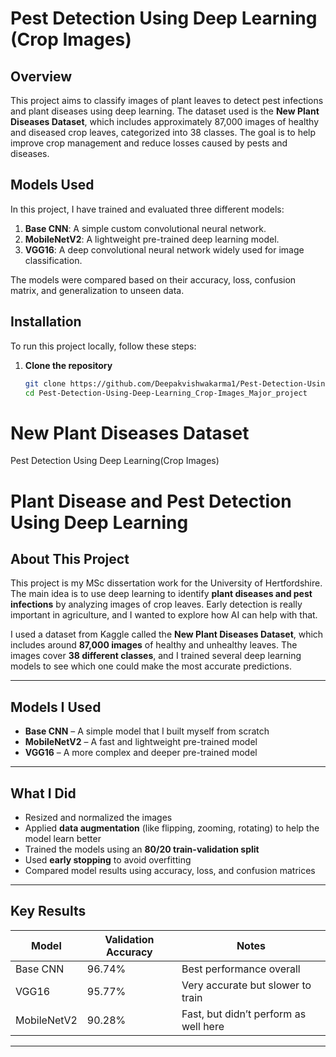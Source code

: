 

# Pest Detection Using Deep Learning (Crop Images)

## Overview

This project aims to classify images of plant leaves to detect pest infections and plant diseases using deep learning. The dataset used is the **New Plant Diseases Dataset**, which includes approximately 87,000 images of healthy and diseased crop leaves, categorized into 38 classes. The goal is to help improve crop management and reduce losses caused by pests and diseases.

## Models Used

In this project, I have trained and evaluated three different models:
1. **Base CNN**: A simple custom convolutional neural network.
2. **MobileNetV2**: A lightweight pre-trained deep learning model.
3. **VGG16**: A deep convolutional neural network widely used for image classification.

The models were compared based on their accuracy, loss, confusion matrix, and generalization to unseen data.

## Installation

To run this project locally, follow these steps:

1. **Clone the repository**
   ```bash
   git clone https://github.com/Deepakvishwakarma1/Pest-Detection-Using-Deep-Learning_Crop-Images_Major_project.git
   cd Pest-Detection-Using-Deep-Learning_Crop-Images_Major_project

# New Plant Diseases Dataset
Pest Detection Using Deep Learning(Crop Images)
#  Plant Disease and Pest Detection Using Deep Learning

## About This Project

This project is my MSc dissertation work for the University of Hertfordshire.  
The main idea is to use deep learning to identify **plant diseases and pest infections** by analyzing images of crop leaves. Early detection is really important in agriculture, and I wanted to explore how AI can help with that.

I used a dataset from Kaggle called the **New Plant Diseases Dataset**, which includes around **87,000 images** of healthy and unhealthy leaves. The images cover **38 different classes**, and I trained several deep learning models to see which one could make the most accurate predictions.

---

##  Models I Used

- **Base CNN** – A simple model that I built myself from scratch
- **MobileNetV2** – A fast and lightweight pre-trained model
- **VGG16** – A more complex and deeper pre-trained model

---

##  What I Did

- Resized and normalized the images
- Applied **data augmentation** (like flipping, zooming, rotating) to help the model learn better
- Trained the models using an **80/20 train-validation split**
- Used **early stopping** to avoid overfitting
- Compared model results using accuracy, loss, and confusion matrices

---

## Key Results

| Model        | Validation Accuracy | Notes                                 |
|--------------|---------------------|----------------------------------------|
| Base CNN     | 96.74%              | Best performance overall               |
| VGG16        | 95.77%              | Very accurate but slower to train      |
| MobileNetV2  | 90.28%              | Fast, but didn’t perform as well here  |

---



